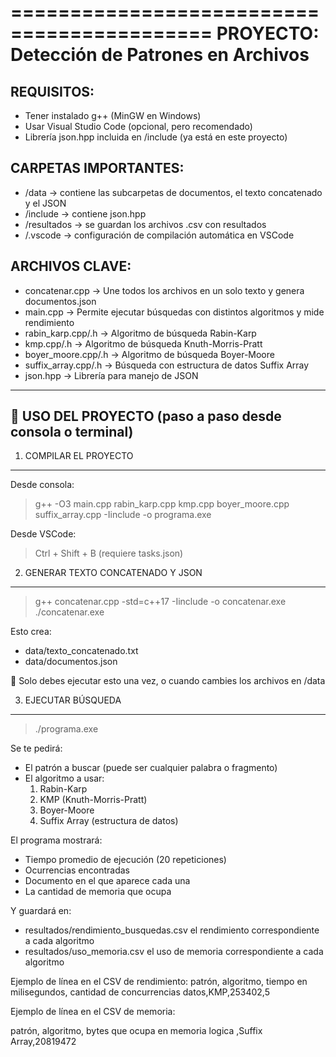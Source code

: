 ===========================================
PROYECTO: Detección de Patrones en Archivos
===========================================

REQUISITOS:
-----------
- Tener instalado g++ (MinGW en Windows)
- Usar Visual Studio Code (opcional, pero recomendado)
- Librería json.hpp incluida en /include (ya está en este proyecto)

CARPETAS IMPORTANTES:
----------------------
- /data          → contiene las subcarpetas de documentos, el texto concatenado y el JSON
- /include       → contiene json.hpp
- /resultados    → se guardan los archivos .csv con resultados
- /.vscode       → configuración de compilación automática en VSCode

ARCHIVOS CLAVE:
---------------
- concatenar.cpp       → Une todos los archivos en un solo texto y genera documentos.json
- main.cpp             → Permite ejecutar búsquedas con distintos algoritmos y mide rendimiento
- rabin_karp.cpp/.h    → Algoritmo de búsqueda Rabin-Karp
- kmp.cpp/.h           → Algoritmo de búsqueda Knuth-Morris-Pratt
- boyer_moore.cpp/.h   → Algoritmo de búsqueda Boyer-Moore
- suffix_array.cpp/.h  → Búsqueda con estructura de datos Suffix Array
- json.hpp             → Librería para manejo de JSON

--------------------------------------------------------
🚀 USO DEL PROYECTO (paso a paso desde consola o terminal)
--------------------------------------------------------

1.  COMPILAR EL PROYECTO
-------------------------
Desde consola:
> g++ -O3 main.cpp rabin_karp.cpp kmp.cpp boyer_moore.cpp suffix_array.cpp -Iinclude -o programa.exe

Desde VSCode:
> Ctrl + Shift + B (requiere tasks.json)

2.  GENERAR TEXTO CONCATENADO Y JSON
-------------------------------------
> g++ concatenar.cpp -std=c++17 -Iinclude -o concatenar.exe
> ./concatenar.exe

Esto crea:
- data/texto_concatenado.txt
- data/documentos.json

📌 Solo debes ejecutar esto una vez, o cuando cambies los archivos en /data

3.  EJECUTAR BÚSQUEDA
----------------------
> ./programa.exe

Se te pedirá:
- El patrón a buscar (puede ser cualquier palabra o fragmento)
- El algoritmo a usar:
  1. Rabin-Karp
  2. KMP (Knuth-Morris-Pratt)
  3. Boyer-Moore
  4. Suffix Array (estructura de datos)

El programa mostrará:
- Tiempo promedio de ejecución (20 repeticiones)
- Ocurrencias encontradas
- Documento en el que aparece cada una
- La cantidad de memoria que ocupa

Y guardará en:
- resultados/rendimiento_busquedas.csv el rendimiento correspondiente a cada algoritmo
- resultados/uso_memoria.csv el uso de memoria correspondiente a cada algoritmo

Ejemplo de línea en el CSV de rendimiento:
patrón, algoritmo, tiempo en milisegundos, cantidad de concurrencias
datos,KMP,253402,5

Ejemplo de línea en el CSV de memoria:

patrón, algoritmo, bytes que ocupa en memoria
logica ,Suffix Array,20819472
